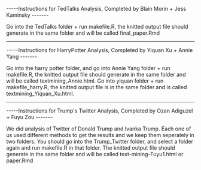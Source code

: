 -----Instructions for TedTalks Analysis, Completed by Blain Morin + Jess Kaminsky -------

Go into the TedTalks folder + run makefile.R, the knitted output file should generate in the same folder and will be called final_paper.Rmd

------------------------------------------------------------------------------------------

-----Instructions for HarryPotter Analysis, Completed by Yiquan Xu + Annie Yang -------

Go into the harry potter folder, and go into Annie Yang folder + run makefile.R, the knitted output file should generate in the same folder and will be called textmining_Annie.html. Go into yiquan folder + run makefile_harry.R, the knitted output file is in the same folder and is called textmining_Yiquan_Xu.html.

------------------------------------------------------------------------------------------

-----Instructions for Trump's Twitter Analysis, Completed by Ozan Adiguzel + Fuyu Zou -------

We did analysis of Twitter of Donald Trump and Ivanka Trump. Each one of us used different methods to get the results and we keep them seperately in two folders. You should go into the Trump_Twitter folder, and select a folder again and run makefile.R in that folder. The knitted output file should generate in the same folder and will be called text-mining-Fuyu1.html or paper.Rmd
